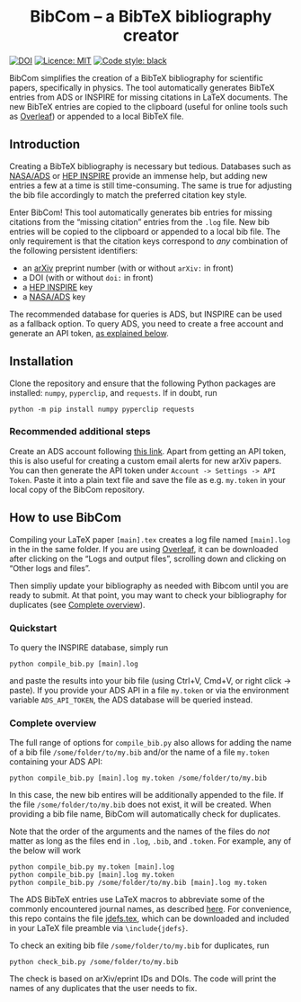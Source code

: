 <h1 align="center">BibCom &ndash; a BibTeX bibliography creator</h1>

[![DOI](https://zenodo.org/badge/485510848.svg)](https://zenodo.org/badge/latestdoi/485510848) [![Licence: MIT](https://img.shields.io/badge/Licence-MIT-yellow.svg)](https://opensource.org/licenses/MIT) [![Code style: black](https://img.shields.io/badge/code%20style-black-000000.svg)](https://github.com/psf/black)

BibCom simplifies the creation of a BibTeX bibliography for scientific papers, specifically in physics.
The tool automatically generates BibTeX entries from ADS or INSPIRE for missing citations in LaTeX documents.
The new BibTeX entries are copied to the clipboard (useful for online tools such as [Overleaf](https://www.overleaf.com)) or appended to a local BibTeX file.


## Introduction

Creating a BibTeX bibliography is necessary but tedious.
Databases such as [NASA/ADS](https://adsabs.harvard.edu) or [HEP INSPIRE](https://inspirehep.net/) provide an immense help, but adding new entries a few at a time is still time-consuming.
The same is true for adjusting the bib file accordingly to match the preferred citation key style.

Enter BibCom! This tool automatically generates bib entries for missing citations from the &ldquo;missing citation&rdquo; entries from the `.log` file.
New bib entries will be copied to the clipboard or appended to a local bib file.
The only requirement is that the citation keys correspond to _any_ combination of the following persistent identifiers:

- an [arXiv](https://arxiv.org/) preprint number (with or without `arXiv:` in front)
- a DOI (with or without `doi:` in front)
- a [HEP INSPIRE](https://inspirehep.net/) key
- a [NASA/ADS](https://ui.adsabs.harvard.edu/) key 

The recommended database for queries is ADS, but INSPIRE can be used as a fallback option.
To query ADS, you need to create a free account and generate an API token, [as explained below](#recommended-additional-steps).

## Installation

Clone the repository and ensure that the following Python packages are installed: `numpy`, `pyperclip`, and `requests`.
If in doubt, run
```
python -m pip install numpy pyperclip requests
```

### Recommended additional steps

Create an ADS account following [this link](https://ui.adsabs.harvard.edu/user/account/register).
Apart from getting an API token, this is also useful for creating a custom email alerts for new arXiv papers.
You can then generate the API token under `Account -> Settings -> API Token`.
Paste it into a plain text file and save the file as e.g. `my.token` in your local copy of the BibCom repository.


## How to use BibCom

Compiling your LaTeX paper `[main].tex` creates a log file named `[main].log` in the in the same folder.
If you are using [Overleaf](https://www.overleaf.com), it can be downloaded after clicking on the &ldquo;Logs and output files&rdquo;, scrolling down and clicking on &ldquo;Other logs and files&rdquo;.

Then simpliy update your bibliography as needed with Bibcom until you are ready to submit.
At that point, you may want to check your bibliography for duplicates (see [Complete overview](#complete-overview)).

### Quickstart

To query the INSPIRE database, simply run
```
python compile_bib.py [main].log
```
and paste the results into your bib file (using Ctrl+V, Cmd+V, or right click -> paste).
If you provide your ADS API in a file `my.token` or via the environment variable `ADS_API_TOKEN`, the ADS database will be queried instead.

### Complete overview

The full range of options for `compile_bib.py` also allows for adding the name of a bib file `/some/folder/to/my.bib` and/or the name of a file `my.token` containing your ADS API:
```
python compile_bib.py [main].log my.token /some/folder/to/my.bib
```
In this case, the new bib entires will be additionally appended to the file.
If the file `/some/folder/to/my.bib` does not exist, it will be created.
When providing a bib file name, BibCom will automatically check for duplicates.

Note that the order of the arguments and the names of the files do _not_ matter as long as the files end in `.log`, `.bib`, and `.token`. For example, any of the below will work
```
python compile_bib.py my.token [main].log
python compile_bib.py [main].log my.token
python compile_bib.py /some/folder/to/my.bib [main].log my.token
```

The ADS BibTeX entries use LaTeX macros to abbreviate some of the commonly encountered journal names, as described [here](https://ui.adsabs.harvard.edu/help/actions/journal-macros).
For convenience, this repo contains the file [jdefs.tex](jdefs.tex), which can be downloaded and included in your LaTeX file preamble via `\include{jdefs}`.

To check an exiting bib file `/some/folder/to/my.bib` for duplicates, run
```
python check_bib.py /some/folder/to/my.bib
```
The check is based on arXiv/eprint IDs and DOIs.
The code will print the names of any duplicates that the user needs to fix.